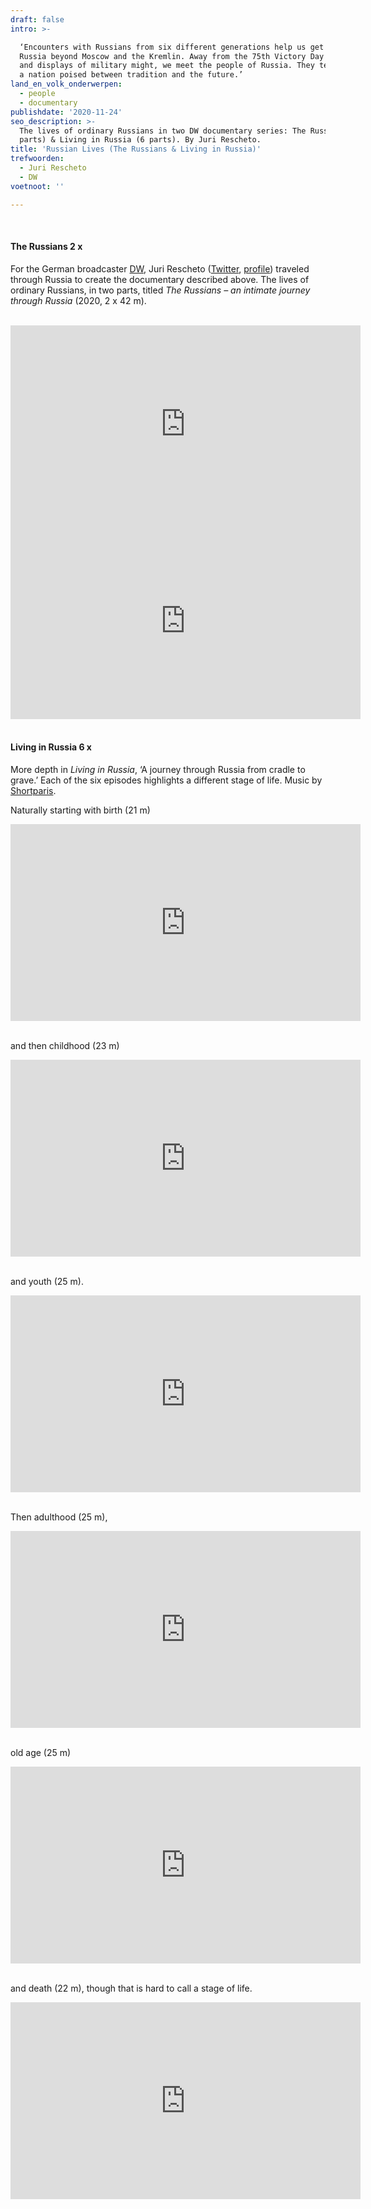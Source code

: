 ```yaml
---
draft: false
intro: >-

  ‘Encounters with Russians from six different generations help us get to know a
  Russia beyond Moscow and the Kremlin. Away from the 75th Victory Day parade
  and displays of military might, we meet the people of Russia. They tell us of
  a nation poised between tradition and the future.’
land_en_volk_onderwerpen:
  - people
  - documentary
publishdate: '2020-11-24'
seo_description: >-
  The lives of ordinary Russians in two DW documentary series: The Russians (2
  parts) & Living in Russia (6 parts). By Juri Rescheto.
title: 'Russian Lives (The Russians & Living in Russia)'
trefwoorden:
  - Juri Rescheto
  - DW
voetnoot: ''

---
```


<br/>

#### The Russians 2 x

For the German broadcaster [DW](https://www.dw.com/en/top-stories/s-9097), Juri Rescheto ([Twitter](https://twitter.com/juri_rescheto), [profile](https://www.dw.com/en/focus-onjuri-rescheto/a-18838091)) traveled through Russia to create the documentary described above. The lives of ordinary Russians, in two parts, titled *The Russians – an intimate journey through Russia* (2020, 2 x 42 m).

<br/>

<iframe width="560" height="315" src="https://www.youtube.com/embed/qfuDZEQjro8" frameborder="0" allow="accelerometer; autoplay; clipboard-write; encrypted-media; gyroscope; picture-in-picture" allowfullscreen></iframe>

<iframe width="560" height="315" src="https://www.youtube.com/embed/z35dX3EEGko" frameborder="0" allow="accelerometer; autoplay; clipboard-write; encrypted-media; gyroscope; picture-in-picture" allowfullscreen></iframe>

<br/>
<br/>

#### Living in Russia 6 x

More depth in *Living in Russia*, ‘A journey through Russia from cradle to grave.’ Each of the six episodes highlights a different stage of life. Music by [Shortparis](https://en.wikipedia.org/wiki/Shortparis).

Naturally starting with birth (21 m)

<iframe width="560" height="315" src="https://www.youtube.com/embed/3cO58tL1CUw" frameborder="0" allow="accelerometer; autoplay; encrypted-media; gyroscope; picture-in-picture" allowfullscreen></iframe>

<br/>
<br/>

and then childhood (23 m)

<iframe width="560" height="315" src="https://www.youtube.com/embed/4IG4eVdhbxI" frameborder="0" allow="accelerometer; autoplay; clipboard-write; encrypted-media; gyroscope; picture-in-picture" allowfullscreen></iframe>

<br/>
<br/>

and youth (25 m).

<iframe width="560" height="315" src="https://www.youtube.com/embed/sRIiTk1nR78" frameborder="0" allow="accelerometer; autoplay; clipboard-write; encrypted-media; gyroscope; picture-in-picture" allowfullscreen></iframe>

<br/>
<br/>

Then adulthood (25 m),

<iframe width="560" height="315" src="https://www.youtube.com/embed/he8FGw9e-pc" frameborder="0" allow="accelerometer; autoplay; clipboard-write; encrypted-media; gyroscope; picture-in-picture" allowfullscreen></iframe>

<br/>
<br/>

old age (25 m)

<iframe width="560" height="315" src="https://www.youtube.com/embed/SAnWF6yTaWQ" frameborder="0" allow="accelerometer; autoplay; clipboard-write; encrypted-media; gyroscope; picture-in-picture" allowfullscreen></iframe>

<br/>
<br/>

and death (22 m), though that is hard to call a stage of life.

<iframe width="560" height="315" src="https://www.youtube.com/embed/bQN420LIwrc" frameborder="0" allow="accelerometer; autoplay; clipboard-write; encrypted-media; gyroscope; picture-in-picture" allowfullscreen></iframe>

